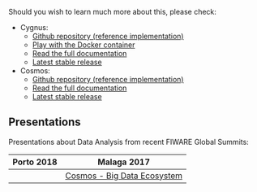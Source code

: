 Should you wish to learn much more about this, please check:

   - Cygnus:
       - [Github repository (reference implementation)](https://github.com/Fiware/context.Cygnus)
       - [Play with the Docker container](https://hub.docker.com/r/fiware/cygnus/)
       - [Read the full documentation](http://fiware-cygnus.readthedocs.org/en/latest/)
       - [Latest stable release](https://github.com/Fiware/context.Cygnus/releases/latest)
   - Cosmos:
       - [Github repository (reference implementation)](https://github.com/Fiware/context.Cosmos)
       - [Read the full documentation](http://fiware-cosmos.readthedocs.org/en/latest/)
       - [Latest stable release](https://github.com/Fiware/context.Cosmos/releases/latest)

## Presentations

Presentations about Data Analysis from recent FIWARE Global Summits:

| Porto 2018 | Malaga 2017 |
|------------|-------------|
||[Cosmos - Big Data Ecosystem](https://www.slideshare.net/FI-WARE/fiware-tech-summit-fiware-big-data-ecosystem-cosmos)|